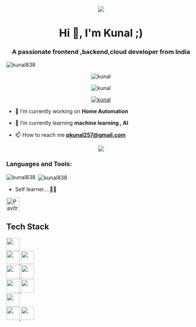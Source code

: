 <p align="center"><img src="https://github-hero-readme.vercel.app/api?username=kunal838&linkedin=&twitter=" href="https://kunalpatel.online"/>






<h1 align="center">Hi 👋, I'm Kunal ;)</h1>
<h3 align="center">A passionate frontend ,backend,cloud developer from India</h3>

<p align="left"> <img src="https://komarev.com/ghpvc/?username=kunal838&label=Profile%20views&color=0e75b6&style=flat" alt="kunal838" /> </p>



<p align="center"><img src="https://activity-graph.herokuapp.com/graph?username=kunal838" alt ="kunal" /> 

<p align="center"><img src="http://github-readme-streak-stats.herokuapp.com?user=kunal838&theme=highcontrast&hide_border=false" alt ="kunal" />
<p align="center"> <a href=""><img src="https://github-profile-trophy.vercel.app/?username=kunal838&theme=darkhub" alt="kunal" /></a> </p> 


- 🔭 I’m currently working on **Home Automation**

- 🌱 I’m currently learning **machine learning , AI**

- 📫 How to reach me **pkunal257@gmail.com**

<p align="center"><img src="https://github.githubassets.com/images/spinners/octocat-spinner-64.gif"/></p>


<h3 align="left">Languages and Tools:</h3>

<p><img align="left" src="https://github-readme-stats.vercel.app/api/top-langs?username=kunal838&show_icons=true&locale=en&layout=compact" alt="kunal838" /></p>

<p>&nbsp;<img align="center" src="https://github-readme-stats.vercel.app/api?username=kunal838&show_icons=true&locale=en" alt="kunal838" /></p>



-  Self learner....🙌🙌
<img height="35px" src="https://komarev.com/ghpvc/?username=kunal838&label=Profile%20views&color=0e75b6&style=flat" alt="Pavitra554" />

## Tech Stack

<a href="https://reactnative.dev/">
    <img height="35px" src="https://img.shields.io/badge/React_Native-20232A?style=for-the-badge&logo=react&logoColor=61DAFB">
  </a><br/>
<a href="https://nextjs.org/">
    <img height="35px" src="https://img.shields.io/badge/next.js-000000?style=for-the-badge&logo=nextdotjs&logoColor=white">
  </a>
 <a href="https://reactjs.org/">
    <img height="35px" src="https://img.shields.io/badge/React-20232A?style=for-the-badge&logo=react&logoColor=61DAFB">
  </a><br/>
  <a href="https://redux-toolkit.js.org/">
    <img height="35px" src="https://img.shields.io/badge/Redux-593D88?style=for-the-badge&logo=redux&logoColor=white">
  </a>
  <a href="https://reactrouter.com/">
    <img height="35px" src="https://img.shields.io/badge/React_Router-CA4245?style=for-the-badge&logo=react-router&logoColor=white">
  </a>
  <br/>
  <a href="https://www.framer.com/motion/">
   <img height="35px" src="https://img.shields.io/badge/Framer%20motion-black?style=for-the-badge&logo=framer&logoColor=white"/>
  </a>
  <a href="https://tailwindcss.com/">
    <img height="35px" src="https://img.shields.io/badge/Tailwind_CSS-38B2AC?style=for-the-badge&logo=tailwind-css&logoColor=white">
  </a>
  <br/>
  <a href="https://firebase.google.com/">
    <img height="35px" src="https://img.shields.io/badge/firebase-ffca28?style=for-the-badge&logo=firebase&logoColor=black">
  </a><br/>
  <a  href="https://www.javascript.com/">
    <img height="35px" src="https://img.shields.io/badge/TypeScript-007ACC?style=for-the-badge&logo=typescript&logoColor=white">
  </a>
  <a  href="https://www.typescriptlang.org/">
    <img height="35px" src="https://img.shields.io/badge/JavaScript-323330?style=for-the-badge&logo=javascript&logoColor=F7DF1E">
  </a>
  
  
